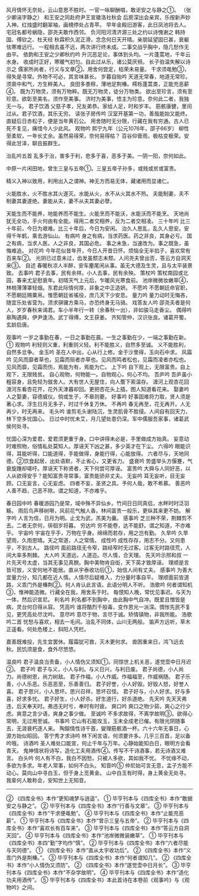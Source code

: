 <!-- { "loadSidebar": true } -->
风月情怀无奈处，云山意思不胜时。一官一咏聊酬唱，敢讵安之与静之①。
（张少卿湍字静之）
和王安之同赴府尹王宣徽洛社秋会
后房深出会亲宾，乐按新声妙入神。红烛盛时翻翠袖，画橈停处占青苹。
早年金殿旧游客，此日凤池将去人。宅冠名都号蜗隐，邵尧夫敢作西邻。
负河阳河清济源三处之约以诗愧谢之 韩持国、傅钦之、杜天经
秋霖积久泥正滑，念念何日天开晴。亲朋延望固已甚，衰躯怯寒难远行。
一程相去虽不远，两次讲行终未成。二事交战乎胸中，隐几愁作无由平。
依韵和王安之少卿秋约吟
升沉恶足论，事体到头均。一片蓬蒿地，千年云水身。
收成时正好，寒暖气初匀。自此过从乐，诸公莫厌频。
长子伯温失解以诗示之
儒家所尚者，行义与文章②。用舍何尝定，枯荣未易量。
干求须黾勉③，得失是寻常。外物不可必，其言味甚长。
岁暮自贻吟
天道无常春，地道无常珍。须禀中和气，方生粹美人。
良田多黍稌，薄地足荆榛。樗栎蓬蒿类，正能充恶薪④。
既为万物灵，须有万物粹。既无万物灵，徒分万物类。
欲出至珍言，须有至珍意。欲彰至美名，须作至美事。
济时为美事，悟主为珍意。奈何此二者，我独无一与。
君子饮酒
父慈子孝，兄友弟恭。家给人足，时和岁丰。
筋骸康健，里闬过从。君子饮酒，其乐无穷。
读张子房传吟
汉室开基第一功，善哉能始又能终。直疑后日赤松子，便是当年黄石公。
用舍随时无分限，行藏在我有穷通。古人已死不复见，痛惜今人少此风。
观物吟 熙宁九年（公元1076年，邵子66岁）
柳性至柔软，一年长丈余。虽然易得荣，奈何易得枯？
百谷仰膏雨，极枯变极荣。安得此甘泽，聊且振群生。


治乱吟五首
乱多于治，害多于利，悲多于喜，恶多于美。一阴一阳，奈何如此。

中原一片闲田地，曾生三皇与五帝①。三皇五帝子孙多，或贱或贫或富贵。

精义入神以致用，利用出入之谓神。神无方而易无体，藏诸用而显诸仁。

火能胜水，火不胜水其火遂灭。水能从火，水不从火其水不热。
夫能制妻，夫不制妻其妻遂绝。妻能从夫，妻不从夫其妻必孽。

天能生而不能养，地能养而不能生。火能烹而不能沃，水能沃而不能烹。
天地尚犹无全功，手火何由有全能。得用二者交相养，反为二者交相凌。
三十年吟
比三十年前，今日为艰难。比三十年后，今日为安闲。
治久人思乱，乱久人思安。安得千年鹤，乘去游仙山。
有病吟
身之有病，当求药医。药之非良，其身必亏。
国之有病，当求人医。人之非良，其国必危。
事之未急，当速改为。事之既急，虽悔难追。
对花吟
今年花似昔年开，今日人开昔日怀。烦恼全无半掐子，喜欢常有百来车②。
光阴已过意未过，齿发虽颓志未颓。人问尧夫曾出否，答云方自洞天来③。
自述
春暖秋凉人半醉，安车麈尾闲从事。虽无大德及生灵，且与太平装景致。
去事吟
君子去事，民有余祥。小人去事，民有余殃。
策杖吟
策杖南园或北园，春来尤足慰衰年。初晴天气上元后，乍暖风光寒食前。
池岸微微妆嫩草④，林梢薄薄罩轻烟。东君此际情何厚，非象之中正造妍。
不愿吟
不愿朝廷命官职，不愿朝廷赐粟帛。惟愿朝廷省徭役，庶几天下少安息。
量力吟
量力动时无悔吝，随宜乐处省营为。须求骐骥方乘马，亦恐终身无马骑。
戏答友人吟
邵尧夫者是何人，岁岁春秋来谒君。车小半年行一转（余春秋一出），非如骏马走香尘。
偶得吟
皋陶遇舜，伊尹逢汤。武丁得傅，文王获姜。
齐知管仲，汉识张良。诸葛开蜀，玄龄启唐。


观事吟
一岁之事勤在春，一日之事勤在晨。一生之事勤在少，一端之事勤在新。①
观物吟
利轻则义重，利重则义轻。利不能胜义，自然多至诚。
义不能胜利，自然多忿争。
金玉吟
圣在人中出，心从行上修。金于沙里得，玉向石中求。
风霜吟
见风而靡者草也，见霜而殒者亦草也。见风而鸣者松也，见霜而凌者亦松也。
见风而靡，见霜而伤，焉能为有，焉能为亡。
上下吟
自下观上，无限富贵。自上观下，无限贱贫。
自心观物，何物能一。自物观心，何心不均。
吾庐吟
吾庐虽小粗容身，且免轻为僦舍人。大有世人无屋住，向人簷下索温存。
湹河上观杏花回
湹河东看杏花开，花外天津暮却回。更把杏花头上插，图人知道看花来。
娶妻吟
人之娶妻，容德威仪。倘或生子，不皋则夔。
好事吟
好事固难将力取，贤人须是著心求。浮生日月无多子，时过千休复万休。
不再吟
春无再至，花无再开。人无再少，时无再来。
毛头吟
谁剪毛头谢陆沉，生灵肌骨不胜侵。人间自有回天力，林下空多忧国心。
日过中时忧未艾，月几望处患仍深。军中儒服吾家事，诸葛武侯何处寻。

忧国心深为爱君，爱君须更重于身。口中讲得未必是，手里做成方始真。
妄意动时难照物，俗情私处莫知人。厚诬天下凶之甚，多少英才在下尘。
六得吟
眼能识得，耳能听得，口能道得，手能做得，身能行得，心能放得。
六者尽与，天地同德。②饮食起居，出处语默，不止省心，又更省力。
盛衰吟
势盛举头方偃蹇，气衰旋踵却嗟吁。厚诬天下称贤者，天下何尝可厚诬。
富贵吟
大舜与人同好恶，以人从欲得安乎？能知富贵寻常事，富贵能骄非丈夫。
无妄吟
耳无妄听，目无妄顾。口无妄言，心无妄虑。
四者不妄，圣贤之具。予何人哉，敢不希慕。
善恶吟
人善不趋，己恶不除。谓之知道，不亦难乎。

春日园中吟
春暖游园乃是常，域中殊不异仙乡。竹间日日同真侣，水畔时时泛羽觞。
雨后鸟声移树啭，风前花气触人香。林间富贵一般乐，更纵其来更不妨。
解字吟
人言为信，日月为明。止戈为武，羔美为羹。
感事吟
芝兰种不荣，荆棘剪不去。二者无奈何，徘徊岁将暮。
穷达吟
穷不能卷，达不能舒。谓之知道，不亦难乎。
宇宙吟
宇宙在乎手，万物在乎身。绵绵而若存，用之岂有勤。
久旱吟
久旱望雨，久雨思晴。天之常道，人之常情。
成性吟
成性存存，用志不分。又何患乎，不到古人。
路径吟
面前路径无令窄，路经窄时无过客。过客无时路径荒，人间大率多荆棘。
大人吟
天道远，人道迩。尽人情，合天理。
先天吟示邢和叔
一片先天号太虚，当其无事见真腴。胸中美物肯自衒，天下英才致厚诬。
理顺是言皆可放，义安何地不能居。直从宇泰收功后①，始信人间有丈夫。
感事吟
为善大宜量力分，知几都在近人情。人情尽后疑难入，力分量时事自平。
理顺面前皆道路，义乖门外是榛荆②。何人肯认此言语，此语分明人不听。
浩歌吟
何者谓知机③，惟神能造微。行藏全在我，用舍系于时。
每恨知人晚，常忧见事迟。与天为一体，然后识宣尼。
利名吟
利名都不到胸中，由此胸中气自冲。既爱且憎皆是病，灵台何日得从容。
凭高吟
谁将酷烈千般毒，变作恩光一派深。惆怅先民不复见，更凭高处尽沈吟。
意尽吟
意尽于物，言尽于诚。矫情镇物，非我所能。
浩歌吟二首
忧愁与喜欢，相去一毛间。治乱不同体，山川无两般。
笛声方远听，草木正遥看。何处危楼上，斜阳人凭栏。

嘉善既难投，先生宜罢休。履霜犹可救，灭木更何求。
兽困重来日，鸿飞远去秋。民饥须是食，食外尽悠悠。

温良吟
君子温良当责备，小人情伪又须知①。同惊世上机关恶，遂觉壶中日月迟②。
君子吟
君子与义，小人与利。与义日兴，与利日废。
君子尚德，小人尚力。尚德树恩，尚力树敌。
君子作福，小人作威。作福福至，作威祸随。
君子乐善，小人乐恶。乐恶恶至，乐善善归。
君子好誉，小人好毁。好毁人怒，好誉人喜。
君子思兴，小人思坏。思兴召祥，思坏召怪。
君子好与，小人好求。好与多喜，好求多忧。
君子好生，小人好杀。好生道行，好杀道绝。
先天吟
先天天弗违，后天奉天时。弗违无时亏，奉时有时疲。
爽口吟
爽口之物少茹，爽心之行少虑。爽意之言少语，爽身之事少做。
至诚吟
不多求故得，不离学故明③。欲得心常明，无过用至诚。
书事吟
它山有石能攻玉，玉未全成老已催。有限光阴随事去，无涯衰朽逐人来。
陶鎔情性诗千首，夑理筋骸酒一杯。六十六年无事日，心源方始似昭回。
答宁秀才求诗吟
林下闲言语，何须要许多。几乎三百首，足以备吟哦。
诗酒吟
圣人难处口能宣，何止千年与万年。心静始能知白日，眼明方会看青天。
鬼神情状将诗写，造化工夫用酒传④。传写不干诗酒事，若无诗酒又难言。
白头吟
何人有不白，我白不因愁。只被人多欲，其如我不忧。
不忧缘不动，多欲为多求。年老人常事，如何不白头。
知音吟⑤
仲尼始可言无意，孟子方能不动心。莫向山中寻白玉，但于身上觅黄金。
山中白玉有时得，身上黄金无处寻。我辈何人敢称会，安知世上无知音。

--------------------------------------------------------------------------------
② 《四库全书》本作“更知魂梦与逍遥”。
①  毕亨刊本与《四库全书》本作“敢据安之与静之”。
②  毕亨刊本与《四库全书》本作“行善与文章”。
③  毕亨刊本与《四库全书》本作“干求便黾勉”。
④  毕亨刊本与《四库全书》本作“止能充恶薪”。
①  毕亨刊本与《四库全书》本作“曾示三皇与五帝”。
②  毕亨刊本与《四库全书》本作“喜欢长有百车来”。
③  毕亨刊本与《四库全书》本作“答云方自洞天回”。
④  毕亨刊本与《四库全书》本作“池岸微微装嫩草”。
①  毕亨刊本与《四库全书》本四“勤”字均作“慎”。
②  毕亨刊本与《四库全书》本作“六者尽能与天同德”。
① 《四库全书》本作“直从太宇收功后”。
② 《四库全书》本作“义乖门外是荆榛。”。
③  毕亨刊本与《四库全书》本作“何者谓知几”。
② 《四库全书》本作“小人情伪又须防”。
② 《四库全书》本作“遂觉壶中日月长”。
③  毕亨刊本与《四库全书》本作“不杂学故明”。
④  毕亨刊本与《四库全书》本作“造化功夫用酒传”。
⑤ 毕亨刊本与《四库全书》本此首诗在本卷前《观事吟》与《观物吟》之间。

